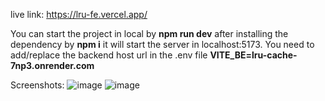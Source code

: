 live link: https://lru-fe.vercel.app/

You can start the project in local by **npm run dev** after installing the dependency by **npm i** it will start the server in localhost:5173. You need to add/replace the backend host url in the .env file **VITE_BE=lru-cache-7np3.onrender.com**

Screenshots:
![image](https://github.com/MdTosif/lru-fe/assets/55602482/a3b20632-37fc-4d0b-8a3b-a1e8922f0075)
![image](https://github.com/MdTosif/lru-fe/assets/55602482/78e56ce5-382f-4def-9745-b9963f889973)
